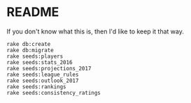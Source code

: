 # README

If you don't know what this is, then I'd like to keep it that way.

```
rake db:create
rake db:migrate
rake seeds:players
rake seeds:stats_2016
rake seeds:projections_2017
rake seeds:league_rules
rake seeds:outlook_2017
rake seeds:rankings
rake seeds:consistency_ratings
```
